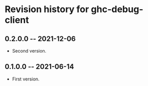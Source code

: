 # Revision history for ghc-debug-client

## 0.2.0.0 -- 2021-12-06

* Second version.

## 0.1.0.0 -- 2021-06-14

* First version.
